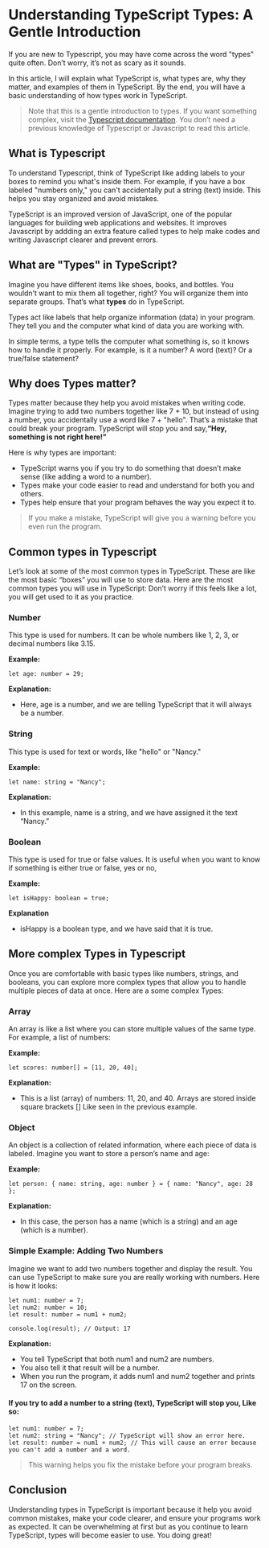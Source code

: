 # Understanding TypeScript Types: A Gentle Introduction


If you are new to Typescript, you may have come across the word "types" quite often. Don’t worry, it’s not as scary as it sounds. 

In this article, I will explain what TypeScript is, what types are, why they matter, and examples of them in TypeScript.
By the end, you will have a basic understanding of how types work in TypeScript. 


>Note that this is a gentle introduction to types. If you want something complex, visit the [Typescript documentation](https://www.typescriptlang.org/docs/).
>You don’t need a previous knowledge of Typescript or Javascript to read this article.

## What is Typescript
To understand Typescript, think of TypeScript like adding labels to your boxes to remind you what's inside them. For example, if you have a box labeled "numbers only," you can't accidentally put a string (text) inside. This helps you stay organized and avoid mistakes.

TypeScript is an improved version of JavaScript, one of the popular languages for building web applications and websites.
It improves Javascript by addding an extra feature called types to help make codes and writing Javascript clearer and prevent errors.


## What are "Types" in TypeScript?
Imagine you have different items like shoes, books, and bottles. You wouldn’t want to mix them all together, right? You will organize them into separate groups. That’s what **types** do in TypeScript. 

Types act like labels that help organize information (data) in your program. They tell you and the computer what kind of data you are working with.

In simple terms, a type tells the computer what something is, so it knows how to handle it properly. For example, is it a number? A word (text)? Or a true/false statement? 


## Why does Types matter?
Types matter because they help you avoid mistakes when writing code. Imagine trying to add two numbers together like 7 + 10, but instead of using a number, you accidentally use a word like 7 + "hello". That’s a mistake that could break your program.
TypeScript will stop you and say,**“Hey, something is not right here!”**

Here is why types are important:
- TypeScript warns you if you try to do something that doesn’t make sense (like adding a word to a number).
- Types make your code easier to read and understand for both you and others.
- Types help ensure that your program behaves the way you expect it to.

>If you make a mistake, TypeScript will give you a warning before you even run the program.


## Common types in Typescript
Let’s look at some of the most common types in TypeScript. These are like the most basic “boxes” you will use to store data. Here are the most common types you will use in TypeScript:
Don’t worry if this feels like a lot, you will get used to it as you practice.

### Number
This type is used for numbers. It can be whole numbers like 1, 2, 3, or decimal numbers like 3.15.

**Example:**
```
let age: number = 29; 
```


**Explanation:**
- Here, age is a number, and we are telling TypeScript that it will always be a number.

### String
This type is used for text or words, like "hello" or "Nancy."

**Example:**
```
let name: string = "Nancy";
```
**Explanation:**
- In this example, name is a string, and we have assigned it the text “Nancy.”

### Boolean
This type is used for true or false values. It is useful when you want to know if something is either  true or false, yes or no,

**Example:**
```
let isHappy: boolean = true;
```
**Explanation**
- isHappy is a boolean type, and we have said that it is true.

## More complex Types in Typescript
Once you are comfortable with basic types like numbers, strings, and booleans, you can explore more complex types that allow you to handle multiple pieces of data at once.
Here are a some complex Types:

### Array
An array is like a list where you can store multiple values of the same type. For example, a list of numbers:

**Example:**
```
let scores: number[] = [11, 20, 40];
```
**Explanation:**
- This is a list (array) of numbers: 11, 20, and 40. Arrays are stored inside square brackets []  Like seen in the previous example.


### Object
An object is a collection of related information, where each piece of data is labeled. Imagine you want to store a person’s name and age:

**Example:**
```
let person: { name: string, age: number } = { name: "Nancy", age: 28 };
```
**Explanation:**
- In this case, the person has a name (which is a string) and an age (which is a number).

### Simple Example: Adding Two Numbers
Imagine we want to add two numbers together and display the result. You can use TypeScript to make sure you are really working with numbers. Here is how it looks:

```
let num1: number = 7;
let num2: number = 10;
let result: number = num1 + num2;

console.log(result); // Output: 17
```
**Explanation:**
- You tell TypeScript that both num1 and num2 are numbers.
- You also tell it that result will be a number.
- When you run the program, it adds num1 and num2 together and prints 17 on the screen.

#### If you try to add a number to a string (text), TypeScript will stop you, Like so:
```
let num1: number = 7;
let num2: string = "Nancy"; // TypeScript will show an error here.
let result: number = num1 + num2; // This will cause an error because you can't add a number and a word.
```
>This warning helps you fix the mistake before your program breaks.

## Conclusion
Understanding types in TypeScript is important because it help you avoid common mistakes, make your code clearer, and ensure your programs work as expected. 
It can be overwhelming at first but as you continue to learn TypeScript, types will become easier to use. You doing great!

